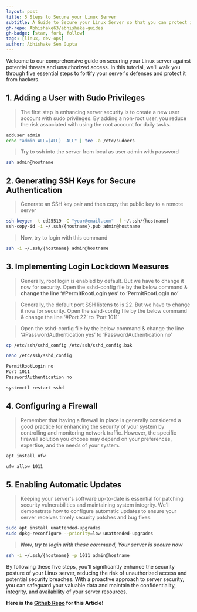 ```yaml
---
layout: post
title: 5 Steps to Secure your Linux Server
subtitle: A Guide to Secure your Linux Server so that you can protect it from Hackers
gh-repo: Abhishake63/abhishake-guides
gh-badge: [star, fork, follow]
tags: [linux, dev-ops]
author: Abhishake Sen Gupta
---
```


Welcome to our comprehensive guide on securing your Linux server against potential threats and unauthorized access. In this tutorial, we'll walk you through five essential steps to fortify your server's defenses and protect it from hackers.

## 1. Adding a User with Sudo Privileges

> The first step in enhancing server security is to create a new user account with sudo privileges. By adding a non-root user, you reduce the risk associated with using the root account for daily tasks.
>

```bash
adduser admin
echo "admin ALL=(ALL)  ALL" | tee -a /etc/sudoers
```

> Try to ssh into the server from local as user admin with password
>

```bash
ssh admin@hostname
```

## 2. Generating SSH Keys for Secure Authentication

> Generate an SSH key pair and then copy the public key to a remote server
>

```bash
ssh-keygen -t ed25519 -C "your@email.com" -f ~/.ssh/{hostname}
ssh-copy-id -i ~/.ssh/{hostname}.pub admin@hostname
```

> Now, try to login with this command
>

```bash
ssh -i ~/.ssh/{hostname} admin@hostname
```

## 3. Implementing Login Lockdown Measures

> Generally, root login is enabled by default. But we have to change it now for security. Open the sshd-config file by the below command & **change the line ‘#PermitRootLogin yes’ to ‘PermitRootLogin no’**
>

> Generally, the default port SSH listens to is 22. But we have to change it now for security. Open the sshd-config file by the below command & change the line ‘#Port 22’ to ‘Port 1011’
>

> Open the sshd-config file by the below command & change the line ‘#PasswordAuthentication yes’ to ‘PasswordAuthentication no’
>

```bash
cp /etc/ssh/sshd_config /etc/ssh/sshd_config.bak

nano /etc/ssh/sshd_config

PermitRootLogin no
Port 1011
PasswordAuthentication no

systemctl restart sshd
```

## 4. Configuring a Firewall

> Remember that having a firewall in place is generally considered a good practice for enhancing the security of your system by controlling and monitoring network traffic. However, the specific firewall solution you choose may depend on your preferences, expertise, and the needs of your system.
>

```bash
apt install ufw

ufw allow 1011
```

## 5. Enabling Automatic Updates

> Keeping your server's software up-to-date is essential for patching security vulnerabilities and maintaining system integrity. We'll demonstrate how to configure automatic updates to ensure your server receives timely security patches and bug fixes.
>

```bash
sudo apt install unattended-upgrades
sudo dpkg-reconfigure --priority=low unattended-upgrades
```

> ***Now, try to login with these command, Your server is secure now***
>

```bash
ssh -i ~/.ssh/{hostname} -p 1011 admin@hostname
```

By following these five steps, you'll significantly enhance the security posture of your Linux server, reducing the risk of unauthorized access and potential security breaches. With a proactive approach to server security, you can safeguard your valuable data and maintain the confidentiality, integrity, and availability of your server resources.

**Here is the [Github Repo](https://github.com/Abhishake63/abhishake-guides) for this Article!**